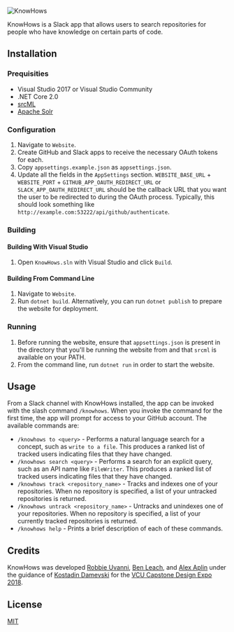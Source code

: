 ![KnowHows](https://raw.githubusercontent.com/vcu-swim-lab/KnowHows/master/docs/logo.png)

KnowHows is a Slack app that allows users to search repositories for people who have knowledge on certain parts of code.

## Installation
### Prequisities
* Visual Studio 2017 or Visual Studio Community
* .NET Core 2.0
* [srcML](http://www.srcml.org/)
* [Apache Solr](https://lucene.apache.org/solr/)

### Configuration
1. Navigate to `Website`.
3. Create GitHub and Slack apps to receive the necessary OAuth tokens for each.
2. Copy `appsettings.example.json` as `appsettings.json`.
3. Update all the fields in the `AppSettings` section. `WEBSITE_BASE_URL` + `WEBSITE_PORT` + `GITHUB_APP_OAUTH_REDIRECT_URL` or `SLACK_APP_OAUTH_REDIRECT_URL` should be the callback URL that you want the user to be redirected to during the OAuth process. Typically, this should look something like `http://example.com:53222/api/github/authenticate`.

### Building
#### Building With Visual Studio
1. Open `KnowHows.sln` with Visual Studio and click `Build`.

#### Building From Command Line
1. Navigate to `Website`.
2. Run `dotnet build`. Alternatively, you can run `dotnet publish` to prepare the website for deployment.

### Running
1. Before running the website, ensure that `appsettings.json` is present in the directory that you'll be running the website from and that `srcml` is available on your PATH.
2. From the command line, run `dotnet run` in order to start the website.

## Usage
From a Slack channel with KnowHows installed, the app can be invoked with the slash command `/knowhows`. When you invoke the command for the first time, the app will prompt for access to your GitHub account. The available commands are:

- `/knowhows to <query>` - Performs a natural language search for a concept, such as `write to a file`. This produces a ranked list of tracked users indicating files that they have changed.
- `/knowhows search <query>` - Performs a search for an explicit query, such as an API name like `FileWriter`. This produces a ranked list of tracked users indicating files that they have changed.
- `/knowhows track <repository_name>` - Tracks and indexes one of your repositories. When no repository is specified, a list of your untracked repositories is returned.
- `/knowhows untrack <repository_name>` - Untracks and unindexes one of your repositories. When no repository is specified, a list of your currently tracked repositories is returned.
- `/knowhows help` - Prints a brief description of each of these commands.

## Credits
KnowHows was developed [Robbie Uvanni](https://github.com/seefo), [Ben Leach](https://github.com/broem), and [Alex Aplin](https://github.com/AlexAplin) under the guidance of [Kostadin Damevski](https://egr.vcu.edu/directory/kostadindamevski/) for the [VCU Capstone Design Expo 2018](https://egr.vcu.edu/capstone/).

## License
[MIT](./LICENSE)
